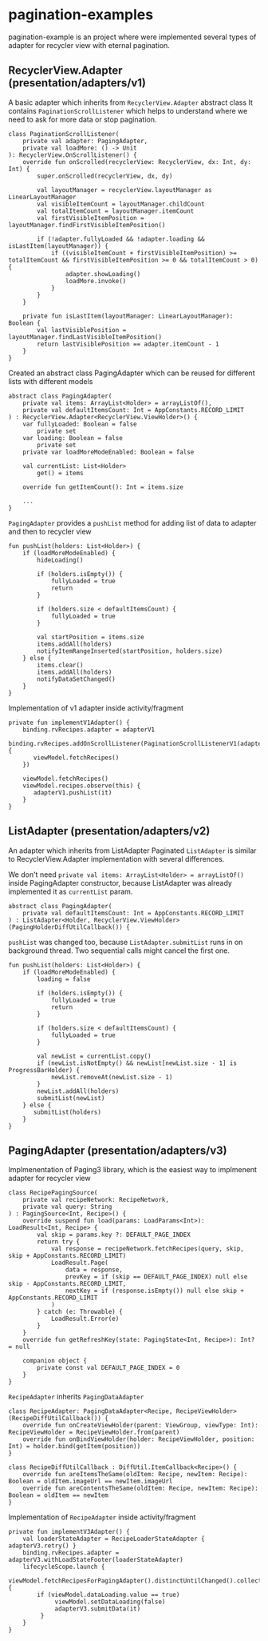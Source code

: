 # pagination-examples

pagination-example is an project where were implemented several types of adapter for recycler view with eternal pagination.

## RecyclerView.Adapter (presentation/adapters/v1)

A basic adapter which inherits from ```RecyclerView.Adapter``` abstract class
It contains ```PaginationScrollListener``` which helps to understand where we need to ask for more data or stop pagination.

```
class PaginationScrollListener(
    private val adapter: PagingAdapter,
    private val loadMore: () -> Unit
): RecyclerView.OnScrollListener() {
    override fun onScrolled(recyclerView: RecyclerView, dx: Int, dy: Int) {
        super.onScrolled(recyclerView, dx, dy)

        val layoutManager = recyclerView.layoutManager as LinearLayoutManager
        val visibleItemCount = layoutManager.childCount
        val totalItemCount = layoutManager.itemCount
        val firstVisibleItemPosition = layoutManager.findFirstVisibleItemPosition()

        if (!adapter.fullyLoaded && !adapter.loading && isLastItem(layoutManager)) {
            if ((visibleItemCount + firstVisibleItemPosition) >= totalItemCount && firstVisibleItemPosition >= 0 && totalItemCount > 0) {
                adapter.showLoading()
                loadMore.invoke()
            }
        }
    }

    private fun isLastItem(layoutManager: LinearLayoutManager): Boolean {
        val lastVisiblePosition = layoutManager.findLastVisibleItemPosition()
        return lastVisiblePosition == adapter.itemCount - 1
    }
}
```
Created an abstract class PagingAdapter which can be reused for different lists with different models
```
abstract class PagingAdapter(
    private val items: ArrayList<Holder> = arrayListOf(),
    private val defaultItemsCount: Int = AppConstants.RECORD_LIMIT
) : RecyclerView.Adapter<RecyclerView.ViewHolder>() {
    var fullyLoaded: Boolean = false
        private set
    var loading: Boolean = false
        private set
    private var loadMoreModeEnabled: Boolean = false

    val currentList: List<Holder>
        get() = items

    override fun getItemCount(): Int = items.size
    
    ...
}
```
```PagingAdapter``` provides a ```pushList``` method for adding list of data to adapter and then to recycler view
```
fun pushList(holders: List<Holder>) {
    if (loadMoreModeEnabled) {
        hideLoading()

        if (holders.isEmpty()) {
            fullyLoaded = true
            return
        }

        if (holders.size < defaultItemsCount) {
            fullyLoaded = true
        }

        val startPosition = items.size
        items.addAll(holders)
        notifyItemRangeInserted(startPosition, holders.size)
    } else {
        items.clear()
        items.addAll(holders)
        notifyDataSetChanged()
    }
}
```
Implementation of v1 adapter inside activity/fragment 
```
private fun implementV1Adapter() {
    binding.rvRecipes.adapter = adapterV1
    binding.rvRecipes.addOnScrollListener(PaginationScrollListenerV1(adapterV1) {
       viewModel.fetchRecipes()
    })

    viewModel.fetchRecipes()
    viewModel.recipes.observe(this) {
       adapterV1.pushList(it)
    }
}
```

## ListAdapter (presentation/adapters/v2)

An adapter which inherits from ListAdapter
Paginated ```ListAdapter``` is similar to RecyclerView.Adapter implementation with several differences.

We don't need ```private val items: ArrayList<Holder> = arrayListOf()``` inside PagingAdapter constructor, because ListAdapter was already implemented it as ```currentList``` param.
```
abstract class PagingAdapter(
    private val defaultItemsCount: Int = AppConstants.RECORD_LIMIT
) : ListAdapter<Holder, RecyclerView.ViewHolder>(PagingHolderDiffUtilCallback()) {
```
```pushList``` was changed too, because ```ListAdapter.submitList``` runs in on background thread. Two sequential calls might cancel the first one.
```
fun pushList(holders: List<Holder>) {
    if (loadMoreModeEnabled) {
        loading = false

        if (holders.isEmpty()) {
            fullyLoaded = true
            return
        }

        if (holders.size < defaultItemsCount) {
            fullyLoaded = true
        }

        val newList = currentList.copy()
        if (newList.isNotEmpty() && newList[newList.size - 1] is ProgressBarHolder) {
            newList.removeAt(newList.size - 1)
        }
        newList.addAll(holders)
        submitList(newList)
    } else {
       submitList(holders)
    }
}
```
## PagingAdapter (presentation/adapters/v3)

Implmenentation of Paging3 library, which is the easiest way to implmenent adapter for recycler view
```
class RecipePagingSource(
    private val recipeNetwork: RecipeNetwork,
    private val query: String
) : PagingSource<Int, Recipe>() {
    override suspend fun load(params: LoadParams<Int>): LoadResult<Int, Recipe> {
        val skip = params.key ?: DEFAULT_PAGE_INDEX
        return try {
            val response = recipeNetwork.fetchRecipes(query, skip, skip + AppConstants.RECORD_LIMIT)
            LoadResult.Page(
                data = response,
                prevKey = if (skip == DEFAULT_PAGE_INDEX) null else skip - AppConstants.RECORD_LIMIT,
                nextKey = if (response.isEmpty()) null else skip + AppConstants.RECORD_LIMIT
            )
        } catch (e: Throwable) {
            LoadResult.Error(e)
        }
    }
    override fun getRefreshKey(state: PagingState<Int, Recipe>): Int? = null

    companion object {
        private const val DEFAULT_PAGE_INDEX = 0
    }
}
```
```RecipeAdapter``` inherits ```PagingDataAdapter``` 
```
class RecipeAdapter: PagingDataAdapter<Recipe, RecipeViewHolder>(RecipeDiffUtilCallback()) {
    override fun onCreateViewHolder(parent: ViewGroup, viewType: Int): RecipeViewHolder = RecipeViewHolder.from(parent)
    override fun onBindViewHolder(holder: RecipeViewHolder, position: Int) = holder.bind(getItem(position))
}

class RecipeDiffUtilCallback : DiffUtil.ItemCallback<Recipe>() {
    override fun areItemsTheSame(oldItem: Recipe, newItem: Recipe): Boolean = oldItem.imageUrl == newItem.imageUrl
    override fun areContentsTheSame(oldItem: Recipe, newItem: Recipe): Boolean = oldItem == newItem
}
```
Implementation of ```RecipeAdapter``` inside activity/fragment
```
private fun implementV3Adapter() {
    val loaderStateAdapter = RecipeLoaderStateAdapter { adapterV3.retry() }
    binding.rvRecipes.adapter = adapterV3.withLoadStateFooter(loaderStateAdapter)
    lifecycleScope.launch {
        viewModel.fetchRecipesForPagingAdapter().distinctUntilChanged().collectLatest {
        if (viewModel.dataLoading.value == true)
             viewModel.setDataLoading(false)
             adapterV3.submitData(it)
         }
    }
}
```
